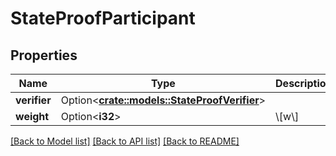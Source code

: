 # StateProofParticipant

## Properties

Name | Type | Description | Notes
------------ | ------------- | ------------- | -------------
**verifier** | Option<[**crate::models::StateProofVerifier**](StateProofVerifier.md)> |  | [optional]
**weight** | Option<**i32**> | \\[w\\] | [optional]

[[Back to Model list]](../README.md#documentation-for-models) [[Back to API list]](../README.md#documentation-for-api-endpoints) [[Back to README]](../README.md)


